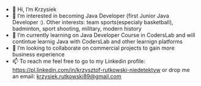 - 👋 Hi, I’m Krzysiek 
- 👀 I’m interested in becoming Java Developer (first Junior Java Developer :). 
      Other interests: team sports(especialy basketball), badminton, sport shooting, military, modern history 
- 🌱 I’m currently learning on Java Developer Course in CodersLab and will contintue learnig Java with CodersLab and other learnign platforms
- 💞️ I’m looking to collaborate on commercial projects to gain more business experience
- 📫 To reach me feel free to go to my Linkedin profile: https://pl.linkedin.com/in/krzysztof-rutkowski-niedetektyw or drop me an email: krzysiek.rutkowski89@gmail.com

<!---
Ryniu21/Ryniu21 is a ✨ special ✨ repository because its `README.md` (this file) appears on your GitHub profile.
You can click the Preview link to take a look at your changes.
--->
